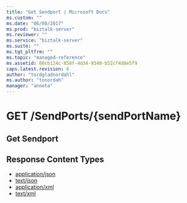 ```yaml
---
title: "Get Sendport | Microsoft Docs"
ms.custom: ""
ms.date: "06/08/2017"
ms.prod: "biztalk-server"
ms.reviewer: ""
ms.service: "biztalk-server"
ms.suite: ""
ms.tgt_pltfrm: ""
ms.topic: "managed-reference"
ms.assetid: 68cb124c-858f-4d34-9340-b52cf4d8e5f9
caps.latest.revision: 6
author: "tordgladnordahl"
ms.author: "tonordah"
manager: "anneta"
---
```

# GET /SendPorts/{sendPortName}
## Get Sendport

Response Content Types
---

- [application/json](../feature-pack-1/get-sendport-application-json.md)
- [text/json](../feature-pack-1/get-sendport-text-json.md)
- [application/xml](../feature-pack-1/get-sendport-application-xml.md)
- [text/xml](../feature-pack-1/get-sendport-text-xml.md)